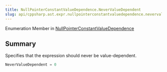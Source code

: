 ```yaml
---
title: NullPointerConstantValueDependence.NeverValueDependent
slug: api/cppsharp.ast.expr.nullpointerconstantvaluedependence.nevervaluedependent
---
```

Enumeration Member in [NullPointerConstantValueDependence](/api/cppsharp/ast/expr/nullpointerconstantvaluedependence)

## Summary

Specifies that the expression should never be value-dependent.

```csharp
NeverValueDependent = 0
```

